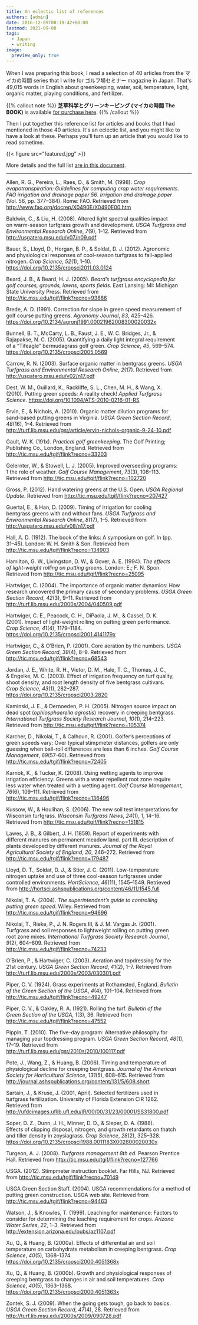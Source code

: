 ```yaml
---
title: An eclectic list of references
authors: [admin]
date: 2016-12-09T08:19:42+00:00
lastmod: 2021-09-08
tags:
  - Japan
  - writing
image:
  preview_only: true
---
```


When I was preparing this book, I read a selection of 40 articles from the マイカの時間 series that I write for ゴルフ場セミナー magazine in Japan. That's 49,015 words in English about greenkeeping, water, soil, temperature, light, organic matter, playing conditions, and fertilizer.

{{% callout note %}}
**芝草科学とグリーンキーピング (マイカの時間 The BOOK)** is available [for purchase here](https://www.amazon.co.jp/dp/4772841725/ref=cm_sw_em_r_mt_dp_9G7P4Q5VN0V30B37KPN5). 
{{% /callout %}}

Then I put together this reference list for articles and books that I had mentioned in those 40 articles. It's an eclectic list, and you might like to have a look at these. Perhaps you'll turn up an article that you would like to read sometime.

{{< figure src="featured.jpg" >}}

More details and the full list [are in this document](http://www.files.asianturfgrass.com/201612_reference_list.pdf).

---

Allen, R. G., Pereira, L., Raes, D., & Smith, M. (1998). _Crop  
evapotranspiration: Guidelines for computing crop water requirements.  
FAO irrigation and drainage paper 56_. _Irrigation and drainage paper_  
(Vol. 56, pp. 377–384). Rome: FAO. Retrieved from  
<http://www.fao.org/docrep/X0490E/X0490E00.htm>

Baldwin, C., & Liu, H. (2008). Altered light spectral qualities impact  
on warm-season turfgrass growth and development. _USGA Turfgrass and  
Environmental Research Online_, _7_(9), 1–12. Retrieved from  
<http://usgatero.msu.edu/v07/n09.pdf>

Bauer, S., Lloyd, D., Horgan, B. P., & Soldat, D. J. (2012). Agronomic  
and physiological responses of cool-season turfgrass to fall-applied  
nitrogen. _Crop Science_, _52_(1), 1–10.  
<https://doi.org/10.2135/cropsci2011.03.0124>

Beard, J. B., & Beard, H. J. (2005). _Beard’s turfgrass encyclopedia for  
golf courses, grounds, lawns, sports fields_. East Lansing: MI: Michigan  
State University Press. Retrieved from  
<http://tic.msu.edu/tgif/flink?recno=93886>

Brede, A. D. (1991). Correction for slope in green speed measurement of  
golf course putting greens. _Agronomy Journal_, _83_, 425–426.  
<https://doi.org/10.2134/agronj1991.00021962008300020032x>

Bunnell, B. T., McCarty, L. B., Faust, J. E., W. C. Bridges, Jr., &  
Rajapakse, N. C. (2005). Quantifying a daily light integral requirement  
of a “Tifeagle” bermudagrass golf green. _Crop Science_, _45_, 569–574.  
<https://doi.org/10.2135/cropsci2005.0569>

Carrow, R. N. (2003). Surface organic matter in bentgrass greens. _USGA  
Turfgrass and Environmental Research Online_, _2_(17). Retrieved from  
<http://usgatero.msu.edu/v02/n17.pdf>

Dest, W. M., Guillard, K., Rackliffe, S. L., Chen, M. H., & Wang, X.  
(2010). Putting green speeds: A reality check! _Applied Turfgrass  
Science_. <https://doi.org/10.1094/ATS-2010-0216-01-RS>

Ervin, E., & Nichols, A. (2010). Organic matter dilution programs for  
sand-based putting greens in Virginia. _USGA Green Section Record_,  
_48_(16), 1–4. Retrieved from  
<http://turf.lib.msu.edu/gsr/article/ervin-nichols-organic-9-24-10.pdf>

Gault, W. K. (191x). _Practical golf greenkeeping_. The Golf Printing;  
Publishing Co., London, England. Retrieved from  
<http://tic.msu.edu/tgif/flink?recno=33203>

Gelernter, W., & Stowell, L. J. (2005). Improved overseeding programs:  
1 the role of weather. _Golf Course Management_, _73_(3), 108–113.  
Retrieved from <http://tic.msu.edu/tgif/flink?recno=102720>

Gross, P. (2012). Hand watering greens at the U.S. Open. _USGA Regional  
Update_. Retrieved from <http://tic.msu.edu/tgif/flink?recno=207427>

Guertal, E., & Han, D. (2009). Timing of irrigation for cooling  
bentgrass greens with and without fans. _USGA Turfgrass and  
Environmental Research Online_, _8_(17), 1–5. Retrieved from  
<http://usgatero.msu.edu/v08/n17.pdf>

Hall, A. D. (1912). The book of the links: A symposium on golf. In (pp.  
31–45). London: W. H. Smith & Son. Retrieved from  
<http://tic.msu.edu/tgif/flink?recno=134903>

Hamilton, G. W., Livingston, D. W., & Gover, A. E. (1994). _The effects  
of light-weight rolling on putting greens_. London: E.; F. N. Spon.  
Retrieved from <http://tic.msu.edu/tgif/flink?recno=25095>

Hartwiger, C. (2004). The importance of organic matter dynamics: How  
research uncovered the primary cause of secondary problems. _USGA Green  
Section Record_, _42_(3), 9–11. Retrieved from  
<http://turf.lib.msu.edu/2000s/2004/040509.pdf>

Hartwiger, C. E., Peacock, C. H., DiPaola, J. M., & Cassel, D. K.  
(2001). Impact of light-weight rolling on putting green performance.  
_Crop Science_, _41_(4), 1179–1184.  
<https://doi.org/10.2135/cropsci2001.4141179x>

Hartwiger, C., & O’Brien, P. (2001). Core aeration by the numbers. _USGA  
Green Section Record_, _39_(4), 8–9. Retrieved from  
<http://tic.msu.edu/tgif/flink?recno=68543>

Jordan, J. E., White, R. H., Vietor, D. M., Hale, T. C., Thomas, J. C.,  
& Engelke, M. C. (2003). Effect of irrigation frequency on turf quality,  
shoot density, and root length density of five bentgrass cultivars.  
_Crop Science_, _43_(1), 282–287.  
<https://doi.org/10.2135/cropsci2003.2820>

Kaminski, J. E., & Dernoeden, P. H. (2005). Nitrogen source impact on  
dead spot (_ophiosphaerella agrostis_) recovery in creeping bentgrass.  
_International Turfgrass Society Research Journal_, _10_(1), 214–223.  
Retrieved from <http://tic.msu.edu/tgif/flink?recno=105374>

Karcher, D., Nikolai, T., & Calhoun, R. (2001). Golfer’s perceptions of  
green speeds vary: Over typical stimpmeter distances, golfers are only  
guessing when ball-roll differences are less than 6 inches. _Golf Course  
Management_, _69_(57-60). Retrieved from  
<http://tic.msu.edu/tgif/flink?recno=72405>

Karnok, K., & Tucker, K. (2008). Using wetting agents to improve  
irrigation efficiency: Greens with a water repellent root zone require  
less water when treated with a wetting agent. _Golf Course Management_,  
_76_(6), 109–111. Retrieved from  
<http://tic.msu.edu/tgif/flink?recno=136496>

Kussow, W., & Houlihan, S. (2006). The new soil test interpretations for  
Wisconsin turfgrass. _Wisconsin Turfgrass News_, _24_(1), 1, 14–16.  
Retrieved from <http://tic.msu.edu/tgif/flink?recno=151815>

Lawes, J. B., & Gilbert, J. H. (1859). Report of experiments with  
different manures on permanent meadow land. part III. description of  
plants developed by different manures. _Journal of the Royal  
Agricultural Society of England_, _20_, 246–272. Retrieved from  
<http://tic.msu.edu/tgif/flink?recno=179487>

Lloyd, D. T., Soldat, D. J., & Stier, J. C. (2011). Low-temperature  
nitrogen uptake and use of three cool-season turfgrasses under  
controlled environments. _HortScience_, _46_(11), 1545–1549. Retrieved  
from <http://hortsci.ashspublications.org/content/46/11/1545.full>

Nikolai, T. A. (2004). _The superintendent’s guide to controlling  
putting green speed_. Wiley. Retrieved from  
<http://tic.msu.edu/tgif/flink?recno=94696>

Nikolai, T., Rieke, P., J. N. Rogers III, & J. M. Vargas Jr. (2001).  
Turfgrass and soil responses to lightweight rolling on putting green  
root zone mixes. _International Turfgrass Society Research Journal_,  
_9_(2), 604–609. Retrieved from  
<http://tic.msu.edu/tgif/flink?recno=74233>

O’Brien, P., & Hartwiger, C. (2003). Aeration and topdressing for the  
21st century. _USGA Green Section Record_, _41_(2), 1–7. Retrieved from  
<http://turf.lib.msu.edu/2000s/2003/030301.pdf>

Piper, C. V. (1924). Grass experiments at Rothamsted, England. _Bulletin  
of the Green Section of the USGA_, _4_(4), 101–104. Retrieved from  
<http://tic.msu.edu/tgif/flink?recno=49247>

Piper, C. V., & Oakley, R. A. (1921). Rolling the turf. _Bulletin of the  
Green Section of the USGA_, _1_(3), 36. Retrieved from  
<http://tic.msu.edu/tgif/flink?recno=47552>

Pippin, T. (2010). The five-day program: Alternative philosophy for  
managing your topdressing program. _USGA Green Section Record_, _48_(1),  
17–19. Retrieved from  
<http://turf.lib.msu.edu/gsr/2010s/2010/100117.pdf>

Pote, J., Wang, Z., & Huang, B. (2006). Timing and temperature of  
physiological decline for creeping bentgrass. _Journal of the American  
Society for Horticultural Science_, _131_(5), 608–615. Retrieved from  
<http://journal.ashspublications.org/content/131/5/608.short>

Sartain, J., & Kruse, J. (2001, April). Selected fertilizers used in  
turfgrass fertilization. University of Florida Extension CIR 1262.  
Retrieved from  
<http://ufdcimages.uflib.ufl.edu/IR/00/00/31/23/00001/SS31800.pdf>

Soper, D. Z., Dunn, J. H., Minner, D. D., & Sleper, D. A. (1988).  
Effects of clipping disposal, nitrogen, and growth retardants on thatch  
and tiller density in zoysiagrass. _Crop Science_, _28_(2), 325–328.  
<https://doi.org/10.2135/cropsci1988.0011183X002800020030x>

Turgeon, A. J. (2008). _Turfgrass management 8th ed._ Pearson Prentice  
Hall. Retrieved from <http://tic.msu.edu/tgif/flink?recno=127766>

USGA. (2012). Stimpmeter instruction booklet. Far Hills, NJ. Retrieved  
from <http://tic.msu.edu/tgif/flink?recno=70149>

USGA Green Section Staff. (2004). USGA recommendations for a method of  
putting green construction. USGA web site. Retrieved from  
<http://tic.msu.edu/tgif/flink?recno=94463>

Watson, J., & Knowles, T. (1999). Leaching for maintenance: Factors to  
consider for determining the leaching requirement for crops. _Arizona  
Water Series_, _22_, 1–3. Retrieved from  
<http://extension.arizona.edu/pubs/az1107.pdf>

Xu, Q., & Huang, B. (2000a). Effects of differential air and soil  
temperature on carbohydrate metabolism in creeping bentgrass. _Crop  
Science_, _40_(5), 1368–1374.  
<https://doi.org/10.2135/cropsci2000.4051368x>

Xu, Q., & Huang, B. (2000b). Growth and physiological responses of  
creeping bentgrass to changes in air and soil temperatures. _Crop  
Science_, _40_(5), 1363–1368.  
<https://doi.org/10.2135/cropsci2000.4051363x>

Zontek, S. J. (2009). When the going gets tough, go back to basics.  
_USGA Green Section Record_, _47_(4), 28. Retrieved from  
<http://turf.lib.msu.edu/2000s/2009/090728.pdf>
